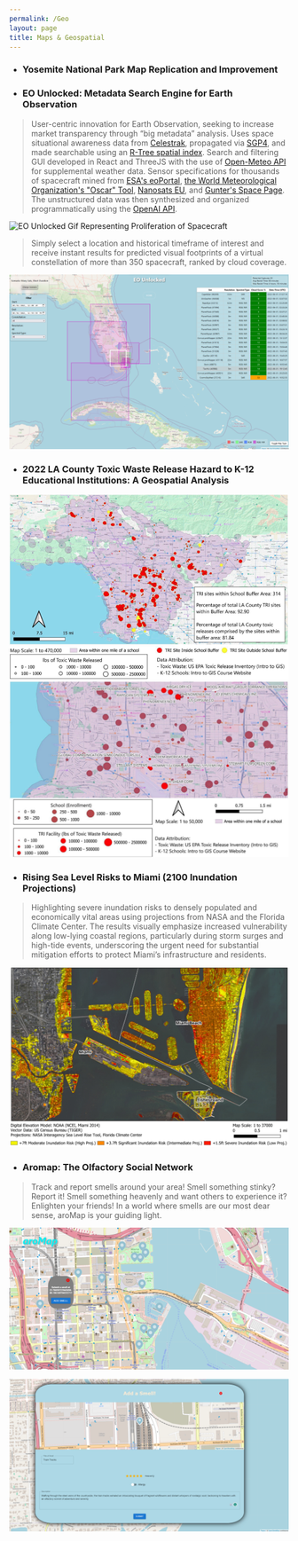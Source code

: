 ```yaml
---
permalink: /Geo
layout: page
title: Maps & Geospatial
---
```



* ### Yosemite National Park Map Replication and Improvement
<script type="module" src="https://js.arcgis.com/embeddable-components/4.32/arcgis-embeddable-components.esm.js"></script><!-- Add custom element to <body> of your page --> <arcgis-embedded-map style="height:600px;width:700px;" item-id="ac23f352324f4eb7980c0ae88f2c9f35" theme="light" legend-enabled portal-url="https://uclageography.maps.arcgis.com" ></arcgis-embedded-map>

* ### EO Unlocked: Metadata Search Engine for Earth Observation
  
> User-centric innovation for Earth Observation, seeking to increase market transparency through “big metadata” analysis. Uses space situational awareness data from [Celestrak](https://celestrak.org/), propagated via [SGP4](https://en.wikipedia.org/wiki/Simplified_perturbations_models), and made searchable using an [R-Tree spatial index](https://en.wikipedia.org/wiki/R-tree). Search and filtering GUI developed in React and ThreeJS with the use of [Open-Meteo API](https://open-meteo.com/) for supplemental weather data. Sensor specifications for thousands of spacecraft mined from [ESA's eoPortal](https://www.eoportal.org/), [the World Meteorological Organization's "Oscar" Tool](https://space.oscar.wmo.int/), [Nanosats EU](https://www.nanosats.eu/), and [Gunter's Space Page](https://space.skyrocket.de/index.html). The unstructured data was then synthesized and organized programmatically using the [OpenAI API](https://openai.com/blog/openai-api). 

![EO Unlocked Gif Representing Proliferation of Spacecraft](/Images/EOUnlocked1.gif)

>Simply select a location and historical timeframe of interest and receive instant results for predicted visual footprints of a virtual constellation of more than 350 spacecraft, ranked by cloud coverage. 

![Search Result from EO Unlocked given a lat,lon as well as a timeframe of interest](/Images/EOUnlocked2.png)

* ### 2022 LA County Toxic Waste Release Hazard to K-12 Educational Institutions: A Geospatial Analysis
![LA TRI Facilities Overlayed over Areas within One Mile of a School](/Images/ToxicWaste1.png)
![Significant Large TRI Emissions Site Count in Proximity to Schools (Torrance Highlight)](/Images/ToxicWaste2.png)

* ### Rising Sea Level Risks to Miami (2100 Inundation Projections)
>Highlighting severe inundation risks to densely populated and economically vital areas using projections from NASA and the Florida Climate Center. The results visually emphasize increased vulnerability along low-lying coastal regions, particularly during storm surges and high-tide events, underscoring the urgent need for substantial mitigation efforts to protect Miami’s infrastructure and residents.

![Sea Level Rise Map for Miami Utilizing DEM](/Images/SeaLevelRise.png)

* ### Aromap: The Olfactory Social Network

>Track and report smells around your area! Smell something stinky? Report it! Smell something heavenly and want others to experience it? Enlighten your friends! In a world where smells are our most dear sense, aroMap is your guiding light.

![Aromap Screenshot 1](/Images/Aromap1.png)

![Aromap Screenshot 2 (adding a smell)](/Images/Aromap2.png)
